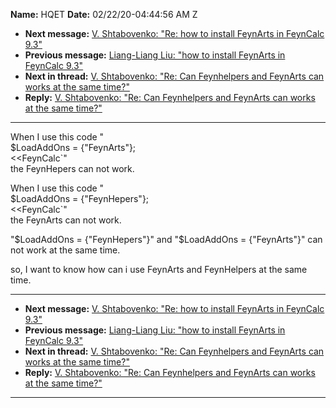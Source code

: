 **Name:** HQET
**Date:** 02/22/20-04:44:56 AM Z

  - **Next message:** [V. Shtabovenko: "Re: how to install FeynArts in
    FeynCalc 9.3"](1565.html)
  - **Previous message:** [Liang-Liang Liu: "how to install FeynArts in
    FeynCalc 9.3"](1563.html)
  - **Next in thread:** [V. Shtabovenko: "Re: Can Feynhelpers and
    FeynArts can works at the same time?"](1566.html)
  - **Reply:** [V. Shtabovenko: "Re: Can Feynhelpers and FeynArts can
    works at the same time?"](1566.html)

-----

When I use this code "  
$LoadAddOns = {"FeynArts"};  
<<FeynCalc\`"  
the FeynHepers can not work.  

When I use this code "  
$LoadAddOns = {"FeynHepers"};  
<<FeynCalc\`"  
the FeynArts can not work.  

"$LoadAddOns = {"FeynHepers"}" and "$LoadAddOns = {"FeynArts"}" can not
work at the same time.  

so, I want to know how can i use FeynArts and FeynHelpers at the same
time.  

-----

  - **Next message:** [V. Shtabovenko: "Re: how to install FeynArts in
    FeynCalc 9.3"](1565.html)
  - **Previous message:** [Liang-Liang Liu: "how to install FeynArts in
    FeynCalc 9.3"](1563.html)
  - **Next in thread:** [V. Shtabovenko: "Re: Can Feynhelpers and
    FeynArts can works at the same time?"](1566.html)
  - **Reply:** [V. Shtabovenko: "Re: Can Feynhelpers and FeynArts can
    works at the same time?"](1566.html)

-----

